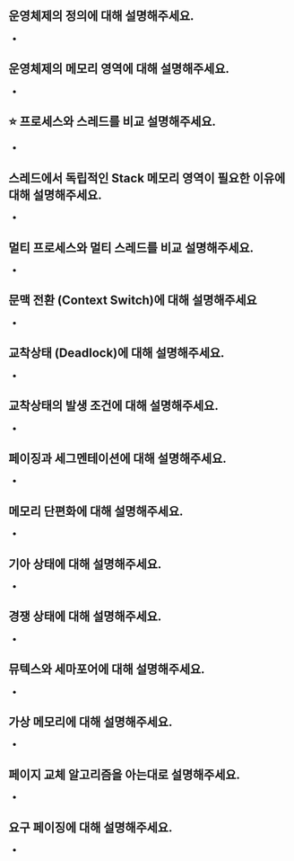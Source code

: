 ## 운영체제의 정의에 대해 설명해주세요.

-

## 운영체제의 메모리 영역에 대해 설명해주세요.

-

## ⭐ 프로세스와 스레드를 비교 설명해주세요.

-

## 스레드에서 독립적인 Stack 메모리 영역이 필요한 이유에 대해 설명해주세요.

-

## 멀티 프로세스와 멀티 스레드를 비교 설명해주세요.

-

## 문맥 전환 (Context Switch)에 대해 설명해주세요

-

## 교착상태 (Deadlock)에 대해 설명해주세요.

-

## 교착상태의 발생 조건에 대해 설명해주세요.

-

## 페이징과 세그멘테이션에 대해 설명해주세요.

-

## 메모리 단편화에 대해 설명해주세요.

-

## 기아 상태에 대해 설명해주세요.

-

## 경쟁 상태에 대해 설명해주세요.

-

## 뮤텍스와 세마포어에 대해 설명해주세요.

-

## 가상 메모리에 대해 설명해주세요.

-

## 페이지 교체 알고리즘을 아는대로 설명해주세요.

-

## 요구 페이징에 대해 설명해주세요.

-
